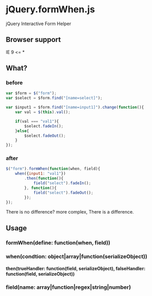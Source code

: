 jQuery.formWhen.js
==============================
jQuery Interactive Form Helper

Browser support
---
IE 9 <= *

What?
---
### before
```js
var $form = $("form");
var $select = $form.find("[name=select]");

var $input1 = $form.find("[name=input1]").change(function(){
    var val = $(this).val();

    if(val === "val1"){
        $select.fadeIn();
    }else{
        $select.fadeOut();
    }
});
```

### after
```js
$("form").formWhen(function(when, field){
    when({input1: "val1"})
        .then(function(){
            field("select").fadeIn();
        }, function(){
            field("select").fadeOut();
        });
});
```

There is no difference? more complex, There is a difference.

Usage
---
### formWhen(define: function(when, field))

### when(condtion: object|array|function(serializeObject))

#### then(trueHandler: function(field, serializeObject), falseHandler: function(field, serializeObject))

### field(name: array|function|regex|string|number) 


